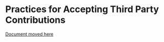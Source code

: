
# Practices for Accepting Third Party Contributions

[Document moved here](docs/accepting-contributions.md)
